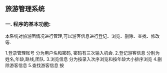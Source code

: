 ## 旅游管理系统
### 一. 程序的基本功能:
本系统对旅游团情况进行管理,可以游客信息进行登记、浏览、删除、查找、修改等.

1.登录管理账号
  分为用户名和密码, 密码有三次输入机会.
2.登记游客信息
  分别为姓名,年龄,路线,团队.
3.浏览信息
  分为按录入次序浏览和按年龄大小排序浏览
4.删除游客信息
5.查找游客信息
  按
